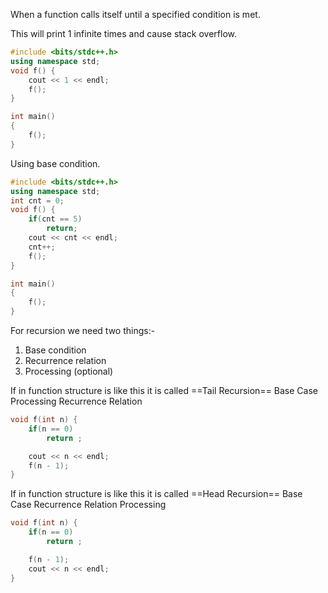 When a function calls itself until a specified condition is met.

This will print 1 infinite times and cause stack overflow.
```cpp
#include <bits/stdc++.h>
using namespace std;
void f() {
	cout << 1 << endl;
	f();
}

int main()
{
	f();
}
```

Using base condition.
```cpp
#include <bits/stdc++.h>
using namespace std;
int cnt = 0;
void f() {
	if(cnt == 5)
		return;
	cout << cnt << endl;
	cnt++;
	f();
}

int main()
{
	f();
}
```

For recursion we need two things:-
1. Base condition
2. Recurrence relation
3. Processing (optional)

If in function structure is like this it is called ==Tail Recursion==
		 Base Case
		 Processing
		 Recurrence Relation 

```cpp
void f(int n) {
	if(n == 0)
		return ;

	cout << n << endl;
	f(n - 1);
}
```
If in function structure is like this it is called ==Head Recursion==
		 Base Case
		 Recurrence Relation 
		 Processing
		 

```cpp
void f(int n) {
	if(n == 0)
		return ;

	f(n - 1);
	cout << n << endl;
}
```
